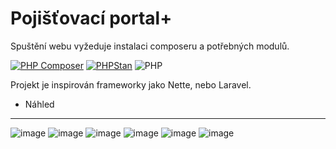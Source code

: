 # Pojišťovací portal+

Spuštění webu vyžeduje instalaci composeru a potřebných modulů.


[![PHP Composer](https://github.com/ONyklicek/Pojistovaci-portal/actions/workflows/php.yml/badge.svg)](https://github.com/ONyklicek/Pojistovaci-portal/actions/workflows/php.yml)
[![PHPStan](https://github.com/ONyklicek/Pojistovaci-portal/actions/workflows/ci.yml/badge.svg)](https://github.com/ONyklicek/Pojistovaci-portal/actions/workflows/ci.yml)
![PHP](https://img.shields.io/badge/php-%5E8.1-green)



Projekt je inspirován frameworky jako Nette, nebo Laravel. 



- Náhled

----
![image](https://user-images.githubusercontent.com/60318239/213872554-42e3e6ac-b532-4a74-9676-f186bd1d439a.png)
![image](https://user-images.githubusercontent.com/60318239/213872566-81134760-eff7-4b05-80f8-fdd06edc7ee8.png)
![image](https://user-images.githubusercontent.com/60318239/213872577-61f2666d-5ab3-4f20-bcca-2f5a457671e0.png)
![image](https://user-images.githubusercontent.com/60318239/213872592-803b6ba6-499b-4f61-8cab-a7128f2bc907.png)
![image](https://user-images.githubusercontent.com/60318239/213872622-f01dad03-f2dd-4338-81d3-10757a350d30.png)
![image](https://user-images.githubusercontent.com/60318239/213872641-0100f005-a3a3-4ddf-902a-3571ff26b7b0.png)
